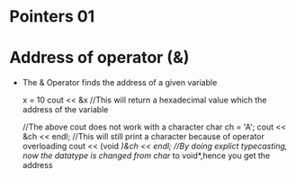 # Pointers 01


# Address of operator (&)

- The & Operator finds the address of a given variable

	x = 10
	cout << &x  //This will return a hexadecimal value which the address of the variable

	//The above cout does not work with a character
	char ch = 'A';
	cout << &ch << endl; //This will still print a character because of operator overloading
	cout << (void *)&ch << endl; //By doing explict typecasting, now the datatype is changed from char* to void*,hence you get the address
